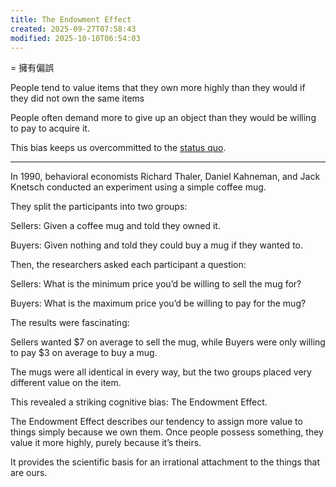 ```yaml
---
title: The Endowment Effect
created: 2025-09-27T07:58:43
modified: 2025-10-10T06:54:03
---
```


= 擁有偏誤

People tend to value items that they own more highly than they would if they did not own the same items

People often demand more to give up an object than they would be willing to pay to acquire it.

This bias keeps us overcommitted to the [status quo](the-present-bias.md).

---

In 1990, behavioral economists Richard Thaler, Daniel Kahneman, and Jack Knetsch conducted an experiment using a simple coffee mug.

They split the participants into two groups:

Sellers: Given a coffee mug and told they owned it.

Buyers: Given nothing and told they could buy a mug if they wanted to.

Then, the researchers asked each participant a question:

Sellers: What is the minimum price you’d be willing to sell the mug for?

Buyers: What is the maximum price you’d be willing to pay for the mug?

The results were fascinating:

Sellers wanted $7 on average to sell the mug, while Buyers were only willing to pay $3 on average to buy a mug.

The mugs were all identical in every way, but the two groups placed very different value on the item.

This revealed a striking cognitive bias: The Endowment Effect.

The Endowment Effect describes our tendency to assign more value to things simply because we own them. Once people possess something, they value it more highly, purely because it’s theirs.

It provides the scientific basis for an irrational attachment to the things that are ours.
